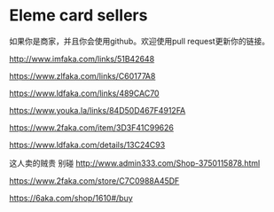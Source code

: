 # Eleme card sellers

如果你是商家，并且你会使用github。欢迎使用pull request更新你的链接。

http://www.imfaka.com/links/51B42648

https://www.zlfaka.com/links/C60177A8

https://www.ldfaka.com/links/489CAC70

https://www.youka.la/links/84D50D467F4912FA

https://www.2faka.com/item/3D3F41C99626

https://www.ldfaka.com/details/13C24C93

这人卖的贼贵 别碰 http://www.admin333.com/Shop-3750115878.html

https://www.2faka.com/store/C7C0988A45DF

https://6aka.com/shop/1610#/buy
